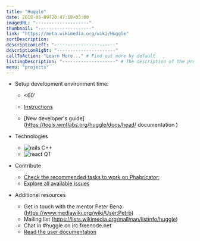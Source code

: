 ```yaml
---
title: "Huggle"
date: 2018-05-09T20:47:18+03:00
imageURL: "--------------------"
thumbnail: "--------------------"
link: "https://meta.wikimedia.org/wiki/Huggle"
sortDescription:
descriptionLeft: "-----------------------"
descriptionRight: "----------------------"
callToAction: "Learn More..." # Find out more by default
listingDescription: "--------------------" # The description of the project for the project listing, if no description is provided the content of the sortDescription will be used
menu: "projects"
---
```


- Setup development environment time:

  - <60'

  - [Instructions](https://github.com/huggle/huggle3-qt-lx)
  - [New developer's guide](https://tools.wmflabs.org/huggle/docs/head/ documentation )

- Technologies

  - ![rails](/assets/images/rails.png) C++
  - ![react](/assets/images/react.png) QT

- Contribute

  - [Check the recommended tasks to work on Phabricator:](https://phabricator.wikimedia.org/tag/scoring-platform-team-backlog)
  - [Explore all available issues](https://github.com/huggle/huggle3-qt-lx/issues)

- Additional resources

  - Get in touch with the mentor Peter Bena (https://www.mediawiki.org/wiki/User:Petrb)
  - Mailing list (https://lists.wikimedia.org/mailman/listinfo/huggle)
  - Chat in #huggle on irc.freenode.net
  - [Read the user documentation](https://www.mediawiki.org/wiki/Manual:Huggle)
